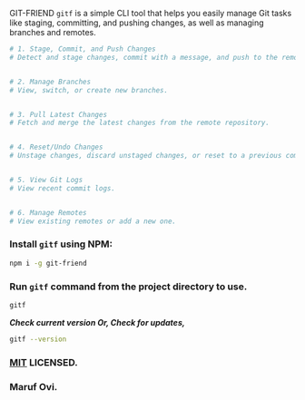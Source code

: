 GIT-FRIEND `gitf` is a simple CLI tool that helps you easily manage Git tasks like staging, committing, and pushing changes, as well as managing branches and remotes.

```bash
# 1. Stage, Commit, and Push Changes
# Detect and stage changes, commit with a message, and push to the remote (with a confirmation prompt).


# 2. Manage Branches
# View, switch, or create new branches.


# 3. Pull Latest Changes
# Fetch and merge the latest changes from the remote repository.


# 4. Reset/Undo Changes
# Unstage changes, discard unstaged changes, or reset to a previous commit.


# 5. View Git Logs
# View recent commit logs.


# 6. Manage Remotes
# View existing remotes or add a new one.

```

### Install `gitf` using NPM:

```bash
npm i -g git-friend
```

### Run `gitf` command from the project directory to use.

```bash
gitf
```

***Check current version Or, Check for updates,***

```bash
gitf --version
```

### [MIT](LICENSE) LICENSED.

### Maruf Ovi.
